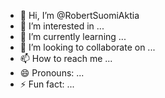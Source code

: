 - 👋 Hi, I’m @RobertSuomiAktia
- 👀 I’m interested in ...
- 🌱 I’m currently learning ...
- 💞️ I’m looking to collaborate on ...
- 📫 How to reach me ...
- 😄 Pronouns: ...
- ⚡ Fun fact: ...

<!---
RobertSuomiAktia/RobertSuomiAktia is a ✨ special ✨ repository because its `README.md` (this file) appears on your GitHub profile.
You can click the Preview link to take a look at your changes.
--->
